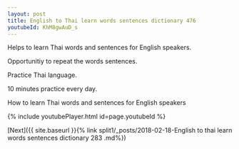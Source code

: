 ```yaml
---
layout: post
title: English to Thai learn words sentences dictionary 476 
youtubeId: KhM8gwAuD_s
---
```

 
 
Helps to learn Thai words and sentences for English speakers.

Opportunitiy to repeat the words sentences. 

Practice Thai language. 
 
10 minutes practice every day. 
 
How to learn Thai words and sentences for English speakers 
 
{% include youtubePlayer.html id=page.youtubeId %}
 
 
[Next]({{ site.baseurl }}{% link  split1/_posts/2018-02-18-English to thai learn words sentences dictionary 283 .md%})
 
